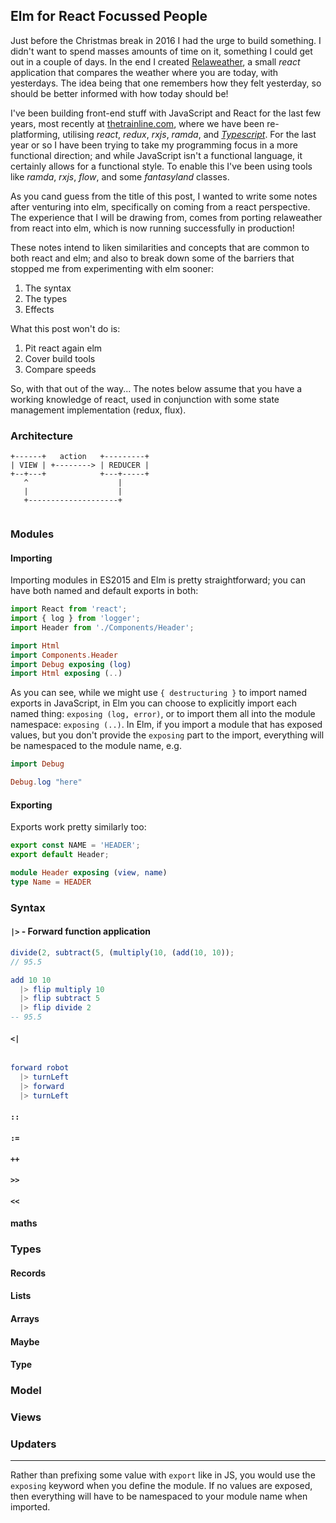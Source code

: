 ## Elm for React Focussed People

Just before the Christmas break in 2016 I had the urge to build something. I didn't want to spend masses amounts of time on it, something I could get out in a couple of days. In the end I created [Relaweather](https://relaweather.com), a small _react_ application that compares the weather where you are today, with yesterdays. The idea being that one remembers how they felt yesterday, so should be better informed with how today should be!

I've been building front-end stuff with JavaScript and React for the last few years, most recently at [thetrainline.com](https://thetrainline.ccom), where we have been re-platforming, utilising _react_, _redux_, _rxjs_, _ramda_, and _[Typescript](https://engineering.thetrainline.com/2017/01/13/trainline-replatforming-our-front-end-journey/)_. For the last year or so I have been trying to take my programming focus in a more functional direction; and while JavaScript isn't a functional language, it certainly allows for a functional style. To enable this I've been using tools like _ramda_, _rxjs_, _flow_, and some _fantasyland_ classes.

As you cand guess from the title of this post, I wanted to write some notes after venturing into elm, specifically on coming from a react perspective. The experience that I will be drawing from, comes from porting relaweather from react into elm, which is now running successfully in production!

These notes intend to liken similarities and concepts that are common to both react and elm; and also to break down some of the barriers that stopped me from experimenting with elm sooner:

1. The syntax
2. The types
3. Effects

What this post won't do is: 

1. Pit react again elm
2. Cover build tools
3. Compare speeds

So, with that out of the way... The notes below assume that you have a working knowledge of react, used in conjunction with some state management implementation (redux, flux).

### Architecture

```text
+------+   action   +---------+
| VIEW | +--------> | REDUCER |
+--+---+            +---+-----+
   ^                    |
   |                    |
   +--------------------+


```

### Modules

#### Importing

Importing modules in ES2015 and Elm is pretty straightforward; you can have both named and default exports in both:
```javascript
import React from 'react';
import { log } from 'logger';
import Header from './Components/Header';
```
```elm
import Html
import Components.Header
import Debug exposing (log)
import Html exposing (..)
```

As you can see, while we might use `{ destructuring }` to import named exports in JavaScript, in Elm you can choose to explicitly import each named thing: `exposing (log, error)`, or to import them all into the module namespace: `exposing (..)`. In Elm, if you import a module that has exposed values, but you don't provide the `exposing` part to the import, everything will be namespaced to the module name, e.g.

```elm
import Debug

Debug.log "here"
```

#### Exporting

Exports work pretty similarly too:

```javascript
export const NAME = 'HEADER';
export default Header;
```
```elm
module Header exposing (view, name)
type Name = HEADER
```

### Syntax
#### `|>` - Forward function application

```javascript
divide(2, subtract(5, (multiply(10, (add(10, 10));
// 95.5
```

```elm
add 10 10
  |> flip multiply 10
  |> flip subtract 5
  |> flip divide 2
-- 95.5
```
#### `<|`
```javascript
```
```elm
forward robot
  |> turnLeft
  |> forward
  |> turnLeft
```
#### `::`
#### `:=`
#### `++`
#### `>>`
#### `<<`
#### maths

### Types
#### Records
#### Lists
#### Arrays
#### Maybe
#### Type

### Model

### Views

### Updaters

----

Rather than prefixing some value with `export` like in JS, you would use the `exposing` keyword when you define the module. If no values are exposed, then everything will have to be namespaced to your module name when imported. 
